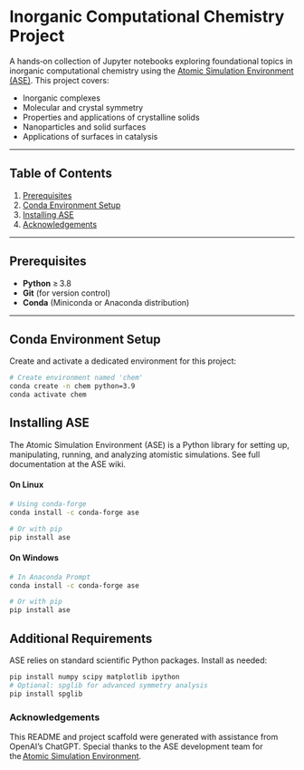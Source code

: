 # Inorganic Computational Chemistry Project

A hands‑on collection of Jupyter notebooks exploring foundational topics in inorganic computational chemistry using the [Atomic Simulation Environment (ASE)](https://wiki.fysik.dtu.dk/ase/). This project covers:

- Inorganic complexes  
- Molecular and crystal symmetry  
- Properties and applications of crystalline solids  
- Nanoparticles and solid surfaces  
- Applications of surfaces in catalysis  

---

## Table of Contents

1. [Prerequisites](#prerequisites)  
2. [Conda Environment Setup](#conda-environment-setup)  
3. [Installing ASE](#installing-ase)   
6. [Acknowledgements](#acknowledgements)  

---

## Prerequisites

- **Python** ≥ 3.8  
- **Git** (for version control)  
- **Conda** (Miniconda or Anaconda distribution)  

---

## Conda Environment Setup

Create and activate a dedicated environment for this project:

```bash
# Create environment named 'chem'
conda create -n chem python=3.9
conda activate chem
```

## Installing ASE

The Atomic Simulation Environment (ASE) is a Python library for setting up, manipulating, running, and analyzing atomistic simulations. See full documentation at the ASE wiki.

#### On Linux

```bash
# Using conda-forge
conda install -c conda-forge ase

# Or with pip
pip install ase
```

#### On Windows

```bash
# In Anaconda Prompt
conda install -c conda-forge ase

# Or with pip
pip install ase
```

## Additional Requirements

ASE relies on standard scientific Python packages. Install as needed:

```bash
pip install numpy scipy matplotlib ipython
# Optional: spglib for advanced symmetry analysis
pip install spglib
```
### Acknowledgements

This README and project scaffold were generated with assistance from OpenAI’s ChatGPT.
Special thanks to the ASE development team for the [Atomic Simulation Environment](https://wiki.fysik.dtu.dk/ase/).
